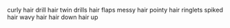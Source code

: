 curly hair
drill hair
twin drills
hair flaps
messy hair
pointy hair
ringlets
spiked hair
wavy hair
hair down
hair up
